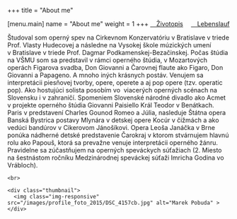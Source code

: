 +++
title = "About me"

[menu.main]
  name = "About me"
  weight = 1
+++
<a class="btn btn-default" href="/cv/marek_pobuda_zivotopis.doc" role="button"><i class="fa fa-download"></i>&emsp;Životopis</a>&emsp;
<a class="btn btn-default" href="/cv/marek_pobuda_lebenslauf.doc" role="button"><i class="fa fa-download"></i>&emsp;Lebenslauf</a>

<div class="row">
  <div class="col-lg-10 col-lg-offset-1 col-md-10 col-md-offset-1">
    <p class="text-justify">
    Študoval som operný spev na Cirkevnom Konzervatóriu v Bratislave v triede Prof. Vlasty Hudecovej a následne na Vysokej škole múzických umení v Bratislave v triede Prof. Dagmar Podkamenskej-Bezačinskej. Počas štúdia na VŠMU som sa predstavil v rámci operného štúdia, v Mozartových operách Figarova svadba, Don Giovanni a Čarovnej flaute ako Figaro, Don Giovanni a Papageno. A mnoho iných krásnych postáv.  Venujem sa interpretácii piesňovej tvorby, opere, operete a aj pop opere (tzv. operatic pop). Ako hostujúci solista posobím vo  viacerých operných scénach na Slovensku i v zahraničí. Spomeniem Slovenské národné divadlo ako Acmet v projekte operného štúdia Giovanni Paisiello Král Teodor v Benátkach. Paris v predstavení Charles Gounod Romeo a Júlia, nasleduje Štátna opera Banská Bystrica postavy  Mlynára v detskej opere Kocúr v čižmách a ako vedúci bandúrov v Cikerovom Jánošíkovi. Opera Leoša Janáčka v Brne ponúka nádherné detské predstavenie Čarokraj v ktorom stvárnujem hlavnú rolu ako Papouš, ktorá sa prevažne venuje interpretácii operného žánru. Pravidelne sa zúčastňujem na operných speváckych súťažiach (2. Miesto na šestnástom ročníku Medzinárodnej speváckej súťaži Imricha Godina vo Vrábloch).
    </p>

    <br>

    <div class="thumbnail">
      <img class="img-responsive" src="/images/profile_foto_2015/DSC_4157cb.jpg" alt="Marek Pobuda" >
    </div>
  </div>
</div>
